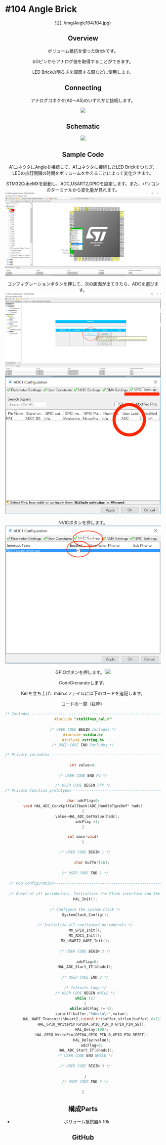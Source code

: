 # #104 Angle Brick

<center>![](../img/Angle104/104.jpg)
<!--COLORME-->

## Overview
ボリューム抵抗を使ったBrickです。

I/Oピンからアナログ値を取得することができます。

LED Brickの明るさを調節する際などに使用します。

## Connecting

アナログコネクタ(A0〜A5)のいずれかに接続します。

![](/img/100_analog/connect/104_angle_connect.jpg)

## Schematic
![](/img/100_analog/schematic/104_angle.png)

## Sample Code

A1コネクタにAngleを接続して、A1コネクタに接続したLED Brickをつなぎ、LEDの点灯間隔の時間をボリュームをかえることによって変化させます。

STM32CubeMXを起動し、ADC,USART2,GPIOを設定します。また、パソコンのターミナルから変化量が見れます。
![](../img/Angle104/PinOutConf.png)

コンフィグレーションボタンを押して、次の画面が出てきたら、ADCを選びます。
![](../img/Angle104/ADCSELECT.png)
![](../img/Angle104/ADCConf.png)

NVICボタンを押します。
![](../img/Angle104/ADC_NVIC.png)

GPIOボタンを押します。
![](../img/Angle104/PinOutCof.png)

CodeGrenarateします。

Keilを立ち上げ、main.cファイルに以下のコードを追記します。

コードの一部（抜粋）

```c
/* Includes ------------------------------------------------------------------*/
#include "stm32f4xx_hal.h"

/* USER CODE BEGIN Includes */
#include <stdio.h>
#include <string.h>
/* USER CODE END Includes */
```

```c
/* Private variables ---------------------------------------------------------*/

int value=0;

/* USER CODE END PV */
```

```c
/* USER CODE BEGIN PFP */
/* Private function prototypes -----------------------------------------------*/

char adcFlag=0;
void HAL_ADC_ConvCpltCallback(ADC_HandleTypeDef* hadc)
{
	value=HAL_ADC_GetValue(hadc);
	adcFlag =1;
}

```

```c
int main(void)
{

  /* USER CODE BEGIN 1 */

		char buffer[16];

  /* USER CODE END 1 */

  /* MCU Configuration----------------------------------------------------------*/

  /* Reset of all peripherals, Initializes the Flash interface and the Systick. */
  HAL_Init();

  /* Configure the system clock */
  SystemClock_Config();

  /* Initialize all configured peripherals */
  MX_GPIO_Init();
  MX_ADC1_Init();
  MX_USART2_UART_Init();

  /* USER CODE BEGIN 2 */

	adcFlag=0;
  HAL_ADC_Start_IT(&hadc1);

  /* USER CODE END 2 */

  /* Infinite loop */
  /* USER CODE BEGIN WHILE */
  while (1)
  {
		while(adcFlag != 0);
		sprintf(buffer,"%dms\n\r",value);
		HAL_UART_Transmit(&huart2,(uint8_t*)buffer,strlen(buffer),0x1111);
		HAL_GPIO_WritePin(GPIOA,GPIO_PIN_0,GPIO_PIN_SET);
		HAL_Delay(100);
		HAL_GPIO_WritePin(GPIOA,GPIO_PIN_0,GPIO_PIN_RESET);
		HAL_Delay(value);
		adcFlag=0;
		HAL_ADC_Start_IT(&hadc1);	  
  /* USER CODE END WHILE */

  /* USER CODE BEGIN 3 */

  }
  /* USER CODE END 3 */

}


```


## 構成Parts
- ボリューム抵抗器A 10k

## GitHub
